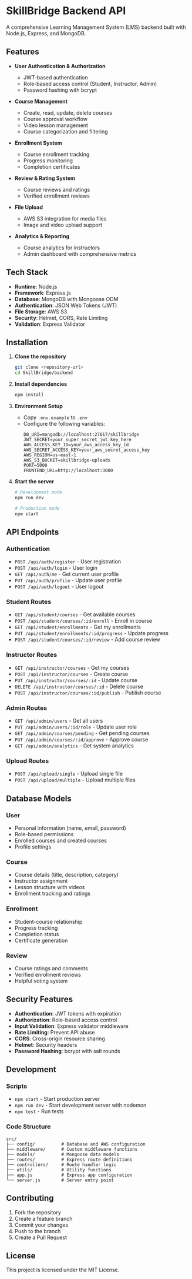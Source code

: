 # SkillBridge Backend API

A comprehensive Learning Management System (LMS) backend built with Node.js, Express, and MongoDB.

## Features

- **User Authentication & Authorization**
  - JWT-based authentication
  - Role-based access control (Student, Instructor, Admin)
  - Password hashing with bcrypt

- **Course Management**
  - Create, read, update, delete courses
  - Course approval workflow
  - Video lesson management
  - Course categorization and filtering

- **Enrollment System**
  - Course enrollment tracking
  - Progress monitoring
  - Completion certificates

- **Review & Rating System**
  - Course reviews and ratings
  - Verified enrollment reviews

- **File Upload**
  - AWS S3 integration for media files
  - Image and video upload support

- **Analytics & Reporting**
  - Course analytics for instructors
  - Admin dashboard with comprehensive metrics

## Tech Stack

- **Runtime**: Node.js
- **Framework**: Express.js
- **Database**: MongoDB with Mongoose ODM
- **Authentication**: JSON Web Tokens (JWT)
- **File Storage**: AWS S3
- **Security**: Helmet, CORS, Rate Limiting
- **Validation**: Express Validator

## Installation

1. **Clone the repository**
   ```bash
   git clone <repository-url>
   cd SkillBridge/backend
   ```

2. **Install dependencies**
   ```bash
   npm install
   ```

3. **Environment Setup**
   - Copy `.env.example` to `.env`
   - Configure the following variables:
     ```
     DB_URI=mongodb://localhost:27017/skillbridge
     JWT_SECRET=your_super_secret_jwt_key_here
     AWS_ACCESS_KEY_ID=your_aws_access_key_id
     AWS_SECRET_ACCESS_KEY=your_aws_secret_access_key
     AWS_REGION=us-east-1
     AWS_S3_BUCKET=skillbridge-uploads
     PORT=5000
     FRONTEND_URL=http://localhost:3000
     ```

4. **Start the server**
   ```bash
   # Development mode
   npm run dev
   
   # Production mode
   npm start
   ```

## API Endpoints

### Authentication
- `POST /api/auth/register` - User registration
- `POST /api/auth/login` - User login
- `GET /api/auth/me` - Get current user profile
- `PUT /api/auth/profile` - Update user profile
- `POST /api/auth/logout` - User logout

### Student Routes
- `GET /api/student/courses` - Get available courses
- `POST /api/student/courses/:id/enroll` - Enroll in course
- `GET /api/student/enrollments` - Get my enrollments
- `PUT /api/student/enrollments/:id/progress` - Update progress
- `POST /api/student/courses/:id/review` - Add course review

### Instructor Routes
- `GET /api/instructor/courses` - Get my courses
- `POST /api/instructor/courses` - Create course
- `PUT /api/instructor/courses/:id` - Update course
- `DELETE /api/instructor/courses/:id` - Delete course
- `POST /api/instructor/courses/:id/publish` - Publish course

### Admin Routes
- `GET /api/admin/users` - Get all users
- `PUT /api/admin/users/:id/role` - Update user role
- `GET /api/admin/courses/pending` - Get pending courses
- `PUT /api/admin/courses/:id/approve` - Approve course
- `GET /api/admin/analytics` - Get system analytics

### Upload Routes
- `POST /api/upload/single` - Upload single file
- `POST /api/upload/multiple` - Upload multiple files

## Database Models

### User
- Personal information (name, email, password)
- Role-based permissions
- Enrolled courses and created courses
- Profile settings

### Course
- Course details (title, description, category)
- Instructor assignment
- Lesson structure with videos
- Enrollment tracking and ratings

### Enrollment
- Student-course relationship
- Progress tracking
- Completion status
- Certificate generation

### Review
- Course ratings and comments
- Verified enrollment reviews
- Helpful voting system

## Security Features

- **Authentication**: JWT tokens with expiration
- **Authorization**: Role-based access control
- **Input Validation**: Express validator middleware
- **Rate Limiting**: Prevent API abuse
- **CORS**: Cross-origin resource sharing
- **Helmet**: Security headers
- **Password Hashing**: bcrypt with salt rounds

## Development

### Scripts
- `npm start` - Start production server
- `npm run dev` - Start development server with nodemon
- `npm test` - Run tests

### Code Structure
```
src/
├── config/          # Database and AWS configuration
├── middleware/      # Custom middleware functions
├── models/          # Mongoose data models
├── routes/          # Express route definitions
├── controllers/     # Route handler logic
├── utils/           # Utility functions
├── app.js           # Express app configuration
└── server.js        # Server entry point
```

## Contributing

1. Fork the repository
2. Create a feature branch
3. Commit your changes
4. Push to the branch
5. Create a Pull Request

## License

This project is licensed under the MIT License.
